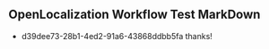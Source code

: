 ## OpenLocalization Workflow Test MarkDown
* d39dee73-28b1-4ed2-91a6-43868ddbb5fa thanks!

<!--HONumber=Sep16_HO1-->


